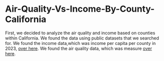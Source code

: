 # Air-Quality-Vs-Income-By-County-California

First, we decided to analyze the air quality and income based on counties within California. We found the data using public datasets that we searched for. 
We found the income data,which was income per capita per county in 2023, [over here](https://hdpulse.nimhd.nih.gov/data-portal/physical/table?age=001&age_options=ageall_1&demo=234&demo_options=air_pollution_1&physicaltopic=002&physicaltopic_options=physical_2&race=00&race_options=raceall_1&sex=0&sex_options=sexboth_1&statefips=06&statefips_options=area_states).
We found the air quality data, which was measure [over here](https://fred.stlouisfed.org/release/tables?eid=266305&rid=175).
